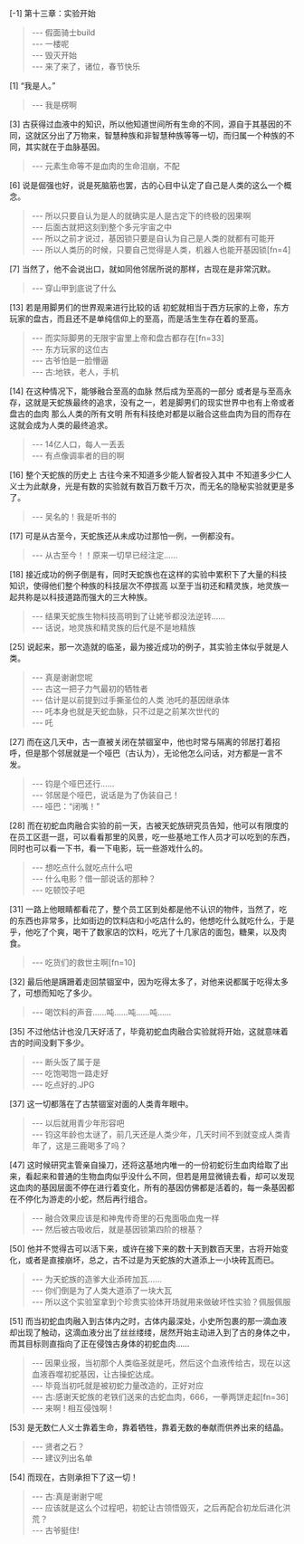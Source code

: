 
[-1] 第十三章：实验开始
>--- 假面骑士build<br>
>--- 一楼呢<br>
>--- 毁灭开始<br>
>--- 来了来了，诸位，春节快乐<br>

[1] “我是人。”
>--- 我是楞啊<br>

[3] 古获得过血液中的知识，所以他知道世间所有生命的不同，源自于其基因的不同，这就区分出了万物来，智慧种族和非智慧种族等等一切，而归属一个种族的不同，其实就在于血脉基因。
>--- 元素生命等不是血肉的生命泪崩，不配<br>

[6] 说是倔强也好，说是死脑筋也罢，古的心目中认定了自己是人类的这么一个概念。
>--- 所以只要自认为是人的就确实是人是古定下的终极的因果啊<br>
>--- 后面古就把这刻到整个多元宇宙之中<br>
>--- 所以之前才说过，基因锁只要是自认为自己是人类的就都有可能开<br>
>--- 所以人类历的时候，只要自己觉得是人类，机器人也能开基因锁[fn=4]<br>

[7] 当然了，他不会说出口，就如同他邻居所说的那样，古现在是非常沉默。
>--- 穿山甲到底说了什么<br>

[13] 若是用脚男们的世界观来进行比较的话 初蛇就相当于西方玩家的上帝，东方玩家的盘古，而且还不是单纯信仰上的至高，而是活生生存在着的至高。
>--- 而实际脚男的无限宇宙里上帝和盘古都存在[fn=33]<br>
>--- 东方玩家的这位古<br>
>--- 古爷怕是一脸懵逼<br>
>--- 古:地铁，老人，手机<br>

[14] 在这种情况下，能够融合至高的血脉 然后成为至高的一部分 或者是与至高永存，这就是天蛇族最终的追求，没有之一，若是脚男们的现实世界中也有上帝或者盘古的血肉 那么人类的所有文明 所有科技绝对都是以融合这些血肉为目的而存在 这就会成为人类的最终追求。
>--- 14亿人口，每人一丢丢<br>
>--- 有点像调率者的目的啊<br>

[16] 整个天蛇族的历史上 古往今来不知道多少能人智者投入其中 不知道多少仁人义士为此献身，光是有数的实验就有数百万数千万次，而无名的隐秘实验就更是多了。
>--- 吴名的！我是听书的<br>

[17] 可是从古至今，天蛇族还从未成功过那怕一例，一例都没有。
>--- 从古至今！！原来一切早已经注定……<br>

[18] 接近成功的例子倒是有，同时天蛇族也在这样的实验中累积下了大量的科技知识，使得他们整个种族的科技层次不停拔高 以至于当初还和精灵族，地灵族一起共称是以科技道路而强大的三大种族。
>--- 结果天蛇族生物科技高明到了让姥爷都没法逆转……<br>
>--- 话说，地灵族和精灵族的后代是不是地精族<br>

[25] 说起来，那一次造就的临圣，最为接近成功的例子，其实验主体似乎就是人类。
>--- 真是谢谢您呢<br>
>--- 古这一把子力气最初的牺牲者<br>
>--- 估计是以前提到过手撕圣位的人类 池吒的基因继承体<br>
>--- 吒本身也就是天蛇血脉，只不过是之前某次世代的<br>
>--- 吒<br>

[27] 而在这几天中，古一直被关闭在禁锢室中，他也时常与隔离的邻居打着招呼，但是那个邻居就是一个哑巴（古认为），无论他怎么问话，对方都是一言不发。
>--- 钧是个哑巴还行……<br>
>--- 邻居是个哑巴，说话是为了伪装自己！<br>
>--- 哑巴：“闭嘴！”<br>

[28] 而在初蛇血肉融合实验的前一天，古被天蛇族研究员告知，他可以有限度的在员工区逛一逛，可以看看那里的风景，吃一些基地工作人员才可以吃到的东西，同时也可以看一下书，看一下电影，玩一些游戏什么的。
>--- 想吃点什么就吃点什么吧<br>
>--- 什么电影？借一部说话的那种？<br>
>--- 吃顿饺子吧<br>

[31] 一路上他眼睛都看花了，整个员工区到处都是他不认识的物件，当然了，吃的东西也非常多，比如街边的饮料店和小吃店什么的，他想吃什么就吃什么，于是乎，他吃了个爽，喝干了数家店的饮料，吃光了十几家店的面包，糖果，以及肉食。
>--- 吃货们的救世主啊[fn=10]<br>

[32] 最后他是蹒跚着走回禁锢室中，因为吃得太多了，对他来说都属于吃得太多了，可想而知吃了多少。
>--- 喝饮料的声音……吨……吨……吨……<br>

[35] 不过他估计也没几天好活了，毕竟初蛇血肉融合实验就将开始，这就意味着古的时间没剩下多少。
>--- 断头饭了属于是<br>
>--- 吃饱喝饱一路走好<br>
>--- 吃点好的.JPG<br>

[37] 这一切都落在了古禁锢室对面的人类青年眼中。
>--- 以后就用青少年形容吧<br>
>--- 钧这年龄也太谜了，前几天还是人类少年，几天时间不到就变成人类青年了，这是三鹿喝多了吗？<br>

[47] 这时候研究主管亲自操刀，还将这基地内唯一的一份初蛇衍生血肉给取了出来，看起来和普通的生物血肉似乎没什么不同，但若是用显微镜去看，却可以发现这血肉的基因层面不停在进行着变化，所有的基因仿佛都是活着的，每一条基因都在不停化为游走的小蛇，然后再行组合。
>--- 融合效果应该是和神鬼传奇里的石鬼面吸血鬼一样<br>
>--- 然后被古吸收后，就是基因锁第四阶的根基？<br>

[50] 他并不觉得古可以活下来，或许在接下来的数十天到数百天里，古将开始变化，或者是直接崩坏，总之，古不过是为天蛇族的大道添上一小块砖瓦而已。
>--- 为天蛇族的造爹大业添砖加瓦……<br>
>--- 你们倒是为了人类大道添了一块大瓦<br>
>--- 所以这个实验室拿到个珍贵实验体开场就用来做破坏性实验？佩服佩服<br>

[51] 而当初蛇血肉融入到古体内之时，古体内最深处，小史所包裹的那一滴血液却出现了触动，这滴血液分出了丝丝缕缕，居然开始主动进入到了古的身体之中，而其目标则直指向了正在侵蚀古身体的初蛇血肉……
>--- 因果业报，当初那个人类临圣就是吒，然后这个血液传给古，现在以这血液吞噬初蛇基因，让古操蛇达成。<br>
>--- 毕竟当初吒就是被初蛇力量改造的，正好对应<br>
>--- 古:感谢天蛇族的老铁们送来的古蛇血肉，666，一拳两饼走起[fn=36]<br>
>--- 来啊 ! 相互侵蚀啊 !<br>

[53] 是无数仁人义士靠着生命，靠着牺牲，靠着无数的奉献而供养出来的结晶。
>--- 贤者之石？<br>
>--- 建议列出名单<br>

[54] 而现在，古则承担下了这一切！
>--- 古:真是谢谢宁呢<br>
>--- 应该就是这么个过程吧，初蛇让古领悟毁灭，之后再配合初龙后进化洪荒？<br>
>--- 古爷挺住!<br>
